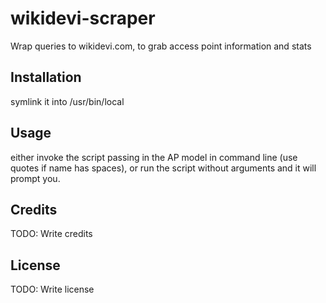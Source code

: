 # wikidevi-scraper
Wrap queries to wikidevi.com, to grab access point information and stats
## Installation
symlink it into /usr/bin/local
## Usage
either invoke the script passing in the AP model in command line (use quotes if name has spaces),
or run the script without arguments and it will prompt you.
## Credits
TODO: Write credits
## License
TODO: Write license
